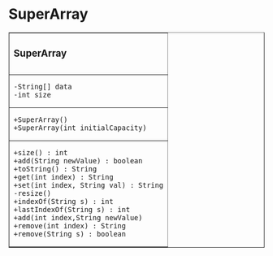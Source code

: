 
# SuperArray
  <table border="1px">
    <tr>
      <td>
        <h3>SuperArray<h3>
      </td>
    </tr>
    <tr>
      <td>
        <pre><code>-String[] data
-int size</code></pre>
      </td>
    </tr>
    <tr>
      <td>
        <pre><code>+SuperArray()
+SuperArray(int initialCapacity)
</code></pre>
      </td>
    </tr>
    <tr>
      <td>
        <pre><code>+size() : int
+add(String newValue) : boolean
+toString() : String
+get(int index) : String
+set(int index, String val) : String
-resize()
+indexOf(String s) : int
+lastIndexOf(String s) : int
+add(int index,String newValue)
+remove(int index) : String
+remove(String s) : boolean
</code></pre>
      </td>
    </tr>
  </table>

